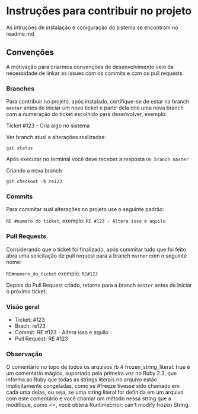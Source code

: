 # Instruções para contribuir no projeto


As intruções de instalação e coniguração do sistema se encontram no readme.md

## Convenções

A motivação para criarmos convenções de desenvolvimento veio da necessidade de linkar as issues com os commits e com os pull requests.

### Branches

Para contribuir no projeto, após instalado, certifique-se de estar na branch `master` antes de iniciar um novo ticket e partir dela crie uma nova branch com a numeração do ticket escolhido para desenvolver, exemplo:

Ticket #123 - Cria algo no sistema

Ver branch atual e alterações realizadas:

```git status```

Após executar no terminal você deve receber a resposta `On branch master`

Criando a nova branch

```git checkout -b re123```

### Commits

Para commitar sual alterações no projeto use o seguinte padrão:

`RE #numero do ticket`, exemplo: `RE #123 - Altera isso e aquilo`

### Pull Requests

Considerando que o ticket foi finalizado, após commitar tudo que foi feito abra uma solicitação de pull request para a branch `master` com o seguinte nome:

```RE#numero_do_ticket``` exemplo: ```RE#123```

Depois do Pull Request criado, retorne para a branch `master` antes de iniciar o próximo ticket.

### Visão geral

 - Ticket: #123
 - Brach: re123
 - Commit: RE #123 - Altera isso e aquilo
 - Pull Request: RE #123

### Observação
 O comentário no topo de todos os arquivos rb # frozen_string_literal: true é um comentário mágico, suportado pela primeira vez no Ruby 2.3, que informa ao Ruby que todas as strings literais no arquivo estão implicitamente congeladas, como se #freeze tivesse sido chamado em cada uma delas, ou seja, se uma string literal for definida em um arquivo com este comentário e você chamar um método nessa string que a modifique, como <<, você obterá RuntimeError: can't modify frozen String.
